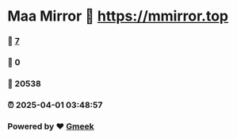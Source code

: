 # Maa Mirror :link: https://mmirror.top 
### :page_facing_up: [7](https://mmirror.top/tag.html) 
### :speech_balloon: 0 
### :hibiscus: 20538 
### :alarm_clock: 2025-04-01 03:48:57 
### Powered by :heart: [Gmeek](https://github.com/Meekdai/Gmeek)
